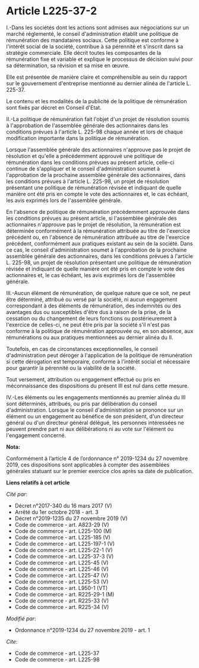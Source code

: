 # Article L225-37-2

I.-Dans les sociétés dont les actions sont admises aux négociations sur un marché réglementé, le conseil d'administration
établit une politique de rémunération des mandataires sociaux. Cette politique est conforme à l'intérêt social de la société,
contribue à sa pérennité et s'inscrit dans sa stratégie commerciale. Elle décrit toutes les composantes de la rémunération
fixe et variable et explique le processus de décision suivi pour sa détermination, sa révision et sa mise en œuvre. 

Elle est présentée de manière claire et compréhensible au sein du rapport sur le gouvernement d'entreprise mentionné au
dernier alinéa de l'article L. 225-37. 

Le contenu et les modalités de la publicité de la politique de rémunération sont fixés par décret en Conseil d'Etat. 

II.-La politique de rémunération fait l'objet d'un projet de résolution soumis à l'approbation de l'assemblée générale des
actionnaires dans les conditions prévues à l'article L. 225-98 chaque année et lors de chaque modification importante dans la
politique de rémunération. 

Lorsque l'assemblée générale des actionnaires n'approuve pas le projet de résolution et qu'elle a précédemment approuvé une
politique de rémunération dans les conditions prévues au présent article, celle-ci continue de s'appliquer et le conseil
d'administration soumet à l'approbation de la prochaine assemblée générale des actionnaires, dans les conditions prévues à
l'article L. 225-98, un projet de résolution présentant une politique de rémunération révisée et indiquant de quelle manière
ont été pris en compte le vote des actionnaires et, le cas échéant, les avis exprimés lors de l'assemblée générale. 

En l'absence de politique de rémunération précédemment approuvée dans les conditions prévues au présent article, si
l'assemblée générale des actionnaires n'approuve pas le projet de résolution, la rémunération est déterminée conformément à
la rémunération attribuée au titre de l'exercice précédent ou, en l'absence de rémunération attribuée au titre de l'exercice
précédent, conformément aux pratiques existant au sein de la société. Dans ce cas, le conseil d'administration soumet à
l'approbation de la prochaine assemblée générale des actionnaires, dans les conditions prévues à l'article L. 225-98, un
projet de résolution présentant une politique de rémunération révisée et indiquant de quelle manière ont été pris en compte
le vote des actionnaires et, le cas échéant, les avis exprimés lors de l'assemblée générale. 

III.-Aucun élément de rémunération, de quelque nature que ce soit, ne peut être déterminé, attribué ou versé par la société,
ni aucun engagement correspondant à des éléments de rémunération, des indemnités ou des avantages dus ou susceptibles d'être
dus à raison de la prise, de la cessation ou du changement de leurs fonctions ou postérieurement à l'exercice de celles-ci,
ne peut être pris par la société s'il n'est pas conforme à la politique de rémunération approuvée ou, en son absence, aux
rémunérations ou aux pratiques mentionnées au dernier alinéa du II. 

Toutefois, en cas de circonstances exceptionnelles, le conseil d'administration peut déroger à l'application de la politique
de rémunération si cette dérogation est temporaire, conforme à l'intérêt social et nécessaire pour garantir la pérennité ou
la viabilité de la société. 

Tout versement, attribution ou engagement effectué ou pris en méconnaissance des dispositions du présent III est nul dans
cette mesure. 

IV.-Les éléments ou les engagements mentionnés au premier alinéa du III sont déterminés, attribués, ou pris par délibération
du conseil d'administration. Lorsque le conseil d'administration se prononce sur un élément ou un engagement au bénéfice de
son président, d'un directeur général ou d'un directeur général délégué, les personnes intéressées ne peuvent prendre part ni
aux délibérations ni au vote sur l'élément ou l'engagement concerné.

**Nota:**

Conformément à l’article 4 de l’ordonnance n° 2019-1234 du 27 novembre 2019, ces dispositions sont applicables à compter des
assemblées générales statuant sur le premier exercice clos après sa date de publication.

**Liens relatifs à cet article**

_Cité par_:

  - Décret n°2017-340 du 16 mars 2017 (V)
  - Arrêté du 1er octobre 2018 - art. 3
  - Décret n°2019-1235 du 27 novembre 2019 (V)
  - Code de commerce - art. A823-29 (V)
  - Code de commerce - art. L225-100 (M)
  - Code de commerce - art. L225-185 (V)
  - Code de commerce - art. L225-197-1 (V)
  - Code de commerce - art. L225-22-1 (V)
  - Code de commerce - art. L225-37-3 (V)
  - Code de commerce - art. L225-45 (V)
  - Code de commerce - art. L225-46 (V)
  - Code de commerce - art. L225-47 (V)
  - Code de commerce - art. L225-53 (V)
  - Code de commerce - art. L950-1 (VT)
  - Code de commerce - art. R225-29-1 (M)
  - Code de commerce - art. R225-33 (V)
  - Code de commerce - art. R225-34 (V)

_Modifié par_:

  - Ordonnance n°2019-1234 du 27 novembre 2019 - art. 1

_Cite_:

  - Code de commerce - art. L225-37
  - Code de commerce - art. L225-98
